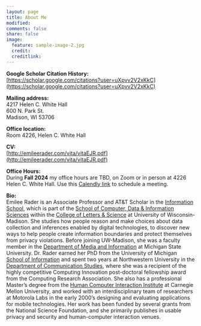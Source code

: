 ```yaml
---
layout: page
title: About Me
modified: 
comments: false
share: false
image:
  feature: sample-image-2.jpg
  credit: 
  creditlink: 
---
```


**Google Scholar Citation History:**  
[https://scholar.google.com/citations?user=uXpvv2V2xKkC](https://scholar.google.com/citations?user=uXpvv2V2xKkC)

**Mailing address:**  
4217 Helen C. White Hall  
600 N. Park St.  
Madison, WI 53706  

**Office location:**  
Room 4226, Helen C. White Hall

**CV:**  
[http://emileerader.com/vita/vitaEJR.pdf](http://emileerader.com/vita/vitaEJR.pdf)


**Office Hours:**  
During **Fall 2024** my office hours are TBD, on Zoom or in person at 4226 Helen C. White Hall. Use this [Calendly link](https://calendly.com/emileerader/emilee-rader-office-hours-fall-2024) to schedule a meeting.

**Bio:**  
Emilee Rader is an Associate Professor and AT&T Scholar in the [Information School](https://ischool.wisc.edu), which is part of the [School of Computer, Data & Information Sciences](https://cdis.wisc.edu) within the [College of Letters & Science](https://ls.wisc.edu) at University of Wisconsin-Madison. She studies how people reason and make choices about data collection and inferences enabled by digital technologies, to discover new ways to help people create information boundaries and protect themselves from privacy violations. Before joining UW-Madison, she was a faculty member in the [Department of Media and Information](https://comartsci.msu.edu/departments/media-and-information) at Michigan State University. Dr. Rader earned her PhD from the University of Michigan [School of Information](https://www.si.umich.edu) and spent two years at Northwestern University in the [Department of Communication Studies](http://www.communication.northwestern.edu/departments/communicationstudies), where she was a recipient of the highly competitive Computing Innovation post-doctoral fellowship award from the Computing Research Association. She also has a professional Master’s degree from the [Human Computer Interaction Institute](https://www.hcii.cmu.edu) at Carnegie Mellon University, and worked with an interdisciplinary team of researchers at Motorola Labs in the early 2000’s designing and evaluating applications for mobile technologies. Her work has been funded by several grants from the National Science Foundation, and she primarily publishes in usable privacy and security and human-computer interaction venues.


